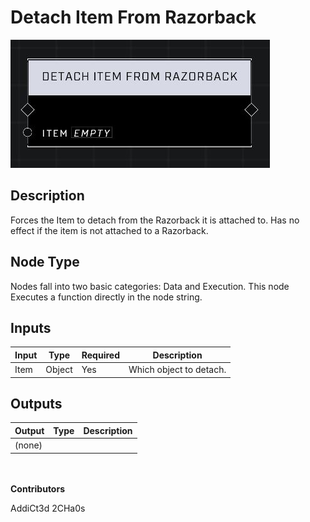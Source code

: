 # Detach Item From Razorback
![](../../../.gitbook/assets/detach-item-from-razorback.JPG)
## Description
Forces the Item to detach from the Razorback it is attached to. Has no effect if the item is not attached to a Razorback.

## Node Type
Nodes fall into two basic categories: Data and Execution. This node Executes a function directly in the node string.

## Inputs
| Input | Type | Required | Description |
|------------------|------------------|----------|--------------------------------------------------------------|
| Item | Object | Yes | Which object to detach. |

## Outputs
| Output | Type | Description |
|------------------|------------------|--------------------------------------------------------------|
| (none) | | |

\
\
**Contributors**

AddiCt3d 2CHa0s
